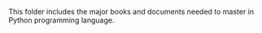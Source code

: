 This folder includes the major books and documents needed to master in Python programming language.
